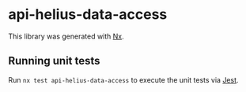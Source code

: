# api-helius-data-access

This library was generated with [Nx](https://nx.dev).

## Running unit tests

Run `nx test api-helius-data-access` to execute the unit tests via [Jest](https://jestjs.io).
